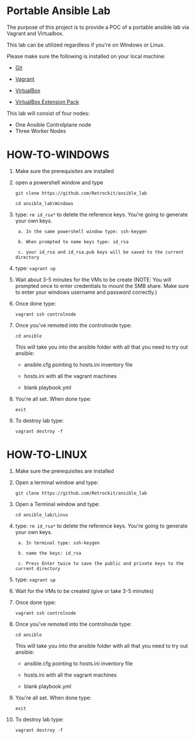 # Portable Ansible Lab

The purpose of this project is to provide a POC of a portable ansible lab via Vagrant and Virtualbox.

This lab can be utilized regardless if you're on Windows or Linux.

Please make sure the following is installed on your local machine:

- [Git](https://git-scm.com/downloads)

- [Vagrant](https://www.vagrantup.com/downloads)

- [VirtualBox](https://www.virtualbox.org/wiki/Downloads)

- [VirtualBox Extension Pack](https://download.virtualbox.org/virtualbox/6.1.32/Oracle_VM_VirtualBox_Extension_Pack-6.1.32-149290.vbox-extpack)

This lab will consist of four nodes:

- One Ansible Controlplane node
- Three Worker Nodes

# HOW-TO-WINDOWS

1. Make sure the prerequisites are installed

2. open a powershell window and type

    `git clone https://github.com/Retrockit/ansible_lab`

     `cd ansible_lab\Windows`

3. type: `rm id_rsa*` to delete the reference keys. You're going to generate your own keys.

        a. In the same powershell window type: ssh-keygen

        b. When prompted to name keys type: id_rsa

        c. your id_rsa and id_rsa.pub keys will be saved to the current directory
        
4. type: `vagrant up`


4. Wait about 3-5 minutes for the VMs to be create
    (NOTE: You will prompted once to enter credentials to mount the SMB share. Make sure to enter your windows username and password correctly.)

4. Once done type:

    `vagrant ssh controlnode`



5. Once you've remoted into the controlnode type:

    `cd ansible`

    This will take you into the ansible folder with all that you need to try out ansible: 
    
    - ansible.cfg pointing to hosts.ini inventory file 
    
    - hosts.ini with all the vagrant machines

    - blank playbook.yml

6. You're all set. When done type: 

    `exit`

7. To destroy lab type:

    `vagrant destroy -f`



# HOW-TO-LINUX

1. Make sure the prerequisites are installed

2. Open a terminal window and type:


    `git clone https://github.com/Retrockit/ansible_lab`


6. Open a Terminal window and type:

    `cd ansible_lab/Linux`

7. type: `rm id_rsa*` to delete the reference keys. You're going to generate your own keys.

        a. In terminal type: ssh-keygen

        b. name the keys: id_rsa

        c. Press Enter twice to save the public and private keys to the current directory

5. type: `vagrant up`

3. Wait for the VMs to be created (give or take 3-5 minutes)

4. Once done type:

    `vagrant ssh controlnode`

5. Once you've remoted into the controlnode type:

    `cd ansible`

    This will take you into the ansible folder with all that you need to try out ansible: 
    
    - ansible.cfg pointing to hosts.ini inventory file 
    
    - hosts.ini with all the vagrant machines

    - blank playbook.yml

6. You're all set. When done type: 

    `exit`

7. To destroy lab type:

    `vagrant destroy -f`


